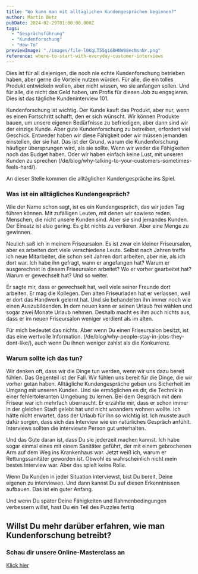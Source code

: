 ```yaml
---
title: "Wo kann man mit alltäglichen Kundengesprächen beginnen?"
author: Martin Betz
pubDate: 2024-02-29T01:00:00.000Z
tags:
  - "Gesprächsführung"
  - "Kundenforschung"
  - "How-To"
previewImage: "./images/file-l0KqLT55gi6BHNW08ecNsnNr.png"
reference: where-to-start-with-everyday-customer-interviews
---
```


Dies ist für all diejenigen, die noch nie echte Kundenforschung betrieben haben, aber gerne die Vorteile nutzen würden. Für alle, die ein tolles Produkt entwickeln wollen, aber nicht wissen, wo sie anfangen sollen. Und für alle, die nicht das Geld haben, um Profis für diesen Job zu engagieren. Dies ist das tägliche Kundeninterview 101.

Kundenforschung ist wichtig. Der Kunde kauft das Produkt, aber nur, wenn es einen Fortschritt schafft, den er sich wünscht. Wir können Produkte bauen, um unsere eigenen Bedürfnisse zu befriedigen, aber dann sind wir der einzige Kunde. Aber gute Kundenforschung zu betreiben, erfordert viel Geschick. Entweder haben wir diese Fähigkeit oder wir müssen jemanden einstellen, der sie hat. Das ist der Grund, warum die Kundenforschung häufiger übersprungen wird, als sie sollte. Wenn wir weder die Fähigkeiten noch das Budget haben. Oder wir haben einfach keine Lust, mit unseren Kunden zu sprechen (/de/blog/why-talking-to-your-customers-sometimes-feels-hard/).

An dieser Stelle kommen die alltäglichen Kundengespräche ins Spiel.

### Was ist ein alltägliches Kundengespräch?

Wie der Name schon sagt, ist es ein Kundengespräch, das wir jeden Tag führen können. Mit zufälligen Leuten, mit denen wir sowieso reden. Menschen, die nicht unsere Kunden sind. Aber sie sind jemandes Kunden. Der Einsatz ist also gering. Es gibt nichts zu verlieren. Aber eine Menge zu gewinnen.

Neulich saß ich in meinem Friseursalon. Es ist zwar ein kleiner Friseursalon, aber es arbeiten dort viele verschiedene Leute. Selbst nach Jahren treffe ich neue Mitarbeiter, die schon seit Jahren dort arbeiten, aber nie, als ich dort war. Ich habe ihn gefragt, wann er angefangen hat? Warum er ausgerechnet in diesem Friseursalon arbeitet? Wo er vorher gearbeitet hat? Warum er gewechselt hat? Und so weiter.

Er sagte mir, dass er gewechselt hat, weil viele seiner Freunde dort arbeiten. Er mag die Kollegen. Den alten Friseurladen hat er verlassen, weil er dort das Handwerk gelernt hat. Und sie behandelten ihn immer noch wie einen Auszubildenden. In dem neuen kann er seinen Urlaub frei wählen und sogar zwei Monate Urlaub nehmen. Deshalb macht es ihm auch nichts aus, dass er im neuen Friseursalon weniger verdient als im alten.

Für mich bedeutet das nichts. Aber wenn Du einen Friseursalon besitzt, ist das eine wertvolle Information. (/de/blog/why-people-stay-in-jobs-they-dont-like/), auch wenn Du ihnen weniger zahlst als die Konkurrenz.

### Warum sollte ich das tun?

Wir denken oft, dass wir die Dinge tun werden, wenn wir uns dazu bereit fühlen. Das Gegenteil ist der Fall. Wir fühlen uns bereit für die Dinge, die wir vorher getan haben. Alltägliche Kundengespräche geben uns Sicherheit im Umgang mit unseren Kunden. Und sie ermöglichen es dir, die Technik in einer fehlertoleranten Umgebung zu lernen. Bei dem Gespräch mit dem Friseur war ich mehrfach überrascht. Er erzählte mir, dass er schon immer in der gleichen Stadt gelebt hat und nicht woanders wohnen wollte. Ich hätte nicht erwartet, dass der Urlaub für ihn so wichtig ist. Ich musste auch dafür sorgen, dass sich das Interview wie ein natürliches Gespräch anfühlt. Interviews sollten die interviewte Person gut unterhalten.

Und das Gute daran ist, dass Du sie jederzeit machen kannst. Ich habe sogar einmal eines mit einem Sanitäter geführt, der mit einem gebrochenen Arm auf dem Weg ins Krankenhaus war. Jetzt weiß ich, warum er Rettungssanitäter geworden ist. Obwohl es wahrscheinlich nicht mein bestes Interview war. Aber das spielt keine Rolle.

Wenn Du Kunden in jeder Situation interviewst, bist Du bereit, Deine eigenen zu interviewen. Und dann kannst Du auf diesen Erkenntnissen aufbauen. Das ist ein guter Anfang.

Und wenn Du später Deine Fähigkeiten und Rahmenbedingungen verbessern willst, hast Du ein Teil des Puzzles fertig



## Willst Du mehr darüber erfahren, wie man Kundenforschung betreibt?

### Schau dir unsere Online-Masterclass an

[Klick hier](/services/mastering-jobs-to-be-done-online-workshop/)
